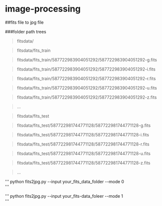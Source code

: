 # image-processing

##fits file to jpg file

###folder path trees

> fitsdata/

> fitsdata/fits_train

> fitsdata/fits_train/587722983904051292/587722983904051292-g.fits

> fitsdata/fits_train/587722983904051292/587722983904051292-i.fits

> fitsdata/fits_train/587722983904051292/587722983904051292-r.fits

> fitsdata/fits_train/587722983904051292/587722983904051292-u.fits

> fitsdata/fits_train/587722983904051292/587722983904051292-z.fits

> ...

> fitsdata/fits_test

> fitsdata/fits_test/587722981744771128/587722981744771128-g.fits

> fitsdata/fits_test/587722981744771128/587722981744771128-i.fits

> fitsdata/fits_test/587722981744771128/587722981744771128-r.fits

> fitsdata/fits_test/587722981744771128/587722981744771128-u.fits

> fitsdata/fits_test/587722981744771128/587722981744771128-z.fits

> ...


'''
python fits2jpg.py --input your_fits_data_folder --mode 0   
'''

'''
python fits2jpg.py --input your_fits-data_foleer --mode 1  
'''
